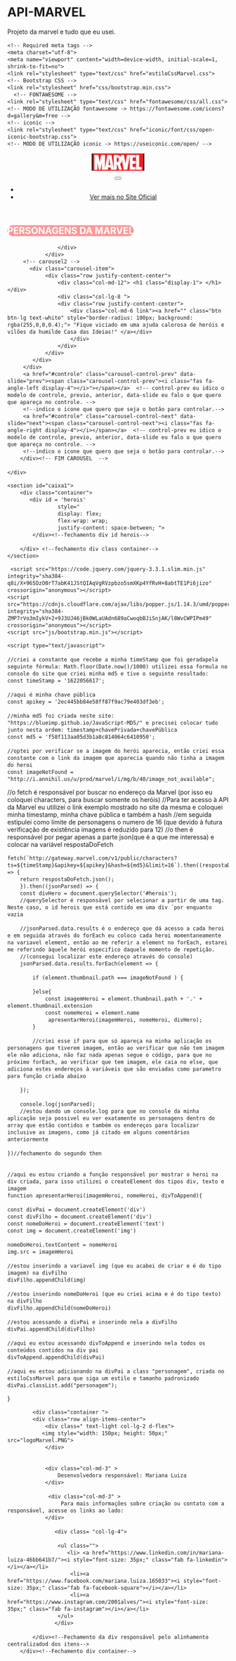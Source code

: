 # API-MARVEL
Projeto da marvel e tudo que eu usei.
<!DOCTYPE html>
<html>
<head>
	<title>Personagens Marvel</title>
    <link rel="icon" href="logoMenorMarvel.PNG">

    <!-- Required meta tags -->
    <meta charset="utf-8">
    <meta name="viewport" content="width=device-width, initial-scale=1, shrink-to-fit=no">
    <link rel="stylesheet" type="text/css" href="estiloCssMarvel.css">
    <!-- Bootstrap CSS -->
    <link rel="stylesheet" href="css/bootstrap.min.css">
	  <!-- FONTAWESOME -->
    <link rel="stylesheet" type="text/css" href="fontawesome/css/all.css">
    <!-- MODO DE UTILIZAÇÃO fontawesome -> https://fontawesome.com/icons?d=gallery&m=free -->
	<!-- iconic -->
	<link rel="stylesheet" type="text/css" href="iconic/font/css/open-iconic-bootstrap.css">
	<!-- MODO DE UTILIZAÇÃO iconic -> https://useiconic.com/open/ -->
	
</head>
<body>
<header class="fixed-top">
    <nav class="navbar navbar-expand-md">
        <div class="container">
            <div class=" text-light d-flex col align-items-center col-4"> 
            <img style="width: 120px; height: 40px;" src="logoMarvel.PNG">
            </div>
        <button class=" btn btn-outline-dark navbar-toggler text-white" data-toggle="collapse"
        data-target="#icone">
            <i class="fas fa-bars"></i>
        </button>
        <div class="collapse navbar-collapse" id="icone">
           <ul class="navbar-nav ml-auto">
                <li class="divisor d-none d-md-inline-block"></li>
                <li class="nav-items"><a href="https://www.marvel.com/characters" class="nav-link">Ver mais no Site Oficial</a></li>
            </ul>
        </div>
    </div>
    </nav>
</header>
<section id="caixa" class="d-flex">
    <div class="container align-self-center">
        <!-- INICIO CAROUSEL -->
        <div class="carousel slide" data-ride="carousel" id="controle">
            <div class="carousel-inner">
                <!-- carousel1 -->
                <div class="carousel-item active">
                    <div class="row justify-content-center">
                    <div class="col-md-12"> <h1 class="display-2"> <b style="background: rgba(255,0,0,0.4); color: white; border-radius: 40px;"> PERSONAGENS DA MARVEL </b></h1></div>
                     
                    </div>
                </div>
         <!-- carousel2 -->
           <div class="carousel-item">
                <div class="row justify-content-center">
                    <div class="col-md-12"> <h1 class="display-1"> </h1></div>
                    <div class="col-lg-8 ">
                    <div class="row justify-content-center">
                        <div class="col-md-6 link"><a href="" class="btn btn-lg text-white" style="border-radius: 100px; background: rgba(255,0,0,0.4);"> "Fique viciado em uma ajuda calorosa de heróis e vilões da humilde Casa das Ideias!" </a></div>
                        </div>
                    </div>
                </div>
            </div>
         </div>
         <a href="#controle" class="carousel-control-prev" data-slide="prev"><span class="carousel-control-prev"><i class="fas fa-angle-left display-4"></i>"></span></a>  <!-- control-prev eu idico o modelo de controle, previo, anterior, data-slide eu falo o que quero que apareça no controle. -->
         <!--indico o icone que quero que seja o botão para controlar.-->
         <a href="#controle" class="carousel-control-next" data-slide="next"><span class="carousel-control-next"><i class="fas fa-angle-right display-4"></i></span></a>  <!-- control-prev eu idico o modelo de controle, previo, anterior, data-slide eu falo o que quero que apareça no controle. -->
         <!--indico o icone que quero que seja o botão para controlar.-->
        </div><!-- FIM CAROUSEL  -->

    </div>
</section>

<!--Seção responsável por listar os personagens-->
    <section id="caixa1">
        <div class="container">
           <div id = 'herois' 
                    style="
                    display: flex;
                    flex-wrap: wrap; 
                    justify-content: space-between; ">
            </div><!--fechamento div id herois-->
            
        </div> <!--fechamento div class container-->
    </section>

<!-- JAVASCRIPT -->
     <script src="https://code.jquery.com/jquery-3.3.1.slim.min.js" integrity="sha384-q8i/X+965DzO0rT7abK41JStQIAqVgRVzpbzo5smXKp4YfRvH+8abtTE1Pi6jizo" crossorigin="anonymous"></script>
    <script src="https://cdnjs.cloudflare.com/ajax/libs/popper.js/1.14.3/umd/popper.min.js" integrity="sha384-ZMP7rVo3mIykV+2+9J3UJ46jBk0WLaUAdn689aCwoqbBJiSnjAK/l8WvCWPIPm49" crossorigin="anonymous"></script>
    <script src="js/bootstrap.min.js"></script>
   
<!----------IMPLEMENTANDO A API MARVEL---------->

    <script type="text/javascript">
    
    //criei a constante que recebe a minha timeStamp que foi geradapela seguinte fórmula: Math.floor(Date.now()/1000) utilizei essa formula no console do site que criei minha md5 e tive o seguinte resultado:
    const timeStamp = '1622056617';

    //aqui é minha chave pública
    const apikey = '2ec445bb84e58ff87f9ac79e403df3eb';

    //minha md5 foi criada neste site: "https://blueimp.github.io/JavaScript-MD5/" e precisei colocar tudo junto nesta ordem: timestamp+chavePrivada+chavePública
    const md5 = 'f58f113aa05d3b1a8c814064c6410950';

    //optei por verificar se a imagem do herói aparecia, então criei essa constante com o link da imagem que aparecia quando não tinha a imagem do heroi
    const imageNotFound = "http://i.annihil.us/u/prod/marvel/i/mg/b/40/image_not_available";

//o fetch é responsável por buscar no endereço da Marvel (por isso eu coloquei characters, para buscar somente os heróis) 
//Para ter acesso à API da Marvel eu utilizei o link exemplo mostrado no site da mesma e coloquei minha timestamp, minha chave pública e também a hash
//em seguida estipulei como limite de personagens o numero de 16 (que devido à futura verificação de existência imagens é reduzido para 12)
//o then é responsável por pegar apenas a parte json(que é a que me interessa) e colocar na variável respostaDoFetch

    fetch(`http://gateway.marvel.com/v1/public/characters?ts=${timeStamp}&apikey=${apikey}&hash=${md5}&limit=16`).then((respostaDoFetch) => {
        return respostaDoFetch.json();
        }).then((jsonParsed) => {
        const divHero = document.querySelector('#herois');
        //querySelector é responsável por selecionar a partir de uma tag. Neste caso, o id herois que está contido em uma div ´por enquanto vazia 

        //jsonParsed.data.results é o endereço que dá acesso a cada heroi e em seguida através do forEach eu coloco cada heroi momentaneamente na variavel element, então ao me referir a element no forEach, estarei me referindo àquele herói especifico daquele momento de repetição.
        //(consegui localizar este endereço através do console)
        jsonParsed.data.results.forEach(element => {

            if (element.thumbnail.path === imageNotFound ) {
                
            }else{
                const imagemHeroi = element.thumbnail.path + '.' + element.thumbnail.extension
                const nomeHeroi = element.name
                 apresentarHeroi(imagemHeroi, nomeHeroi, divHero);
            }

            //criei esse if para que só apareça na minha aplicação os personagens que tiverem imagem, então ao verificar que não tem imagem ele não adiciona, não faz nada apenas segue o código, para que no próximo forEach, ao verificar que tem imagem, ele caia no else, que adiciona estes endereços à variáveis que são enviadas como parametro para função criada abaixo

        });

        console.log(jsonParsed);
        //estou dando um console.log para que no console da minha aplicação seja possivel eu ver exatamente os personagens dentro do array que estão contidos e também os endereços para localizar inclusive as imagens, como já citado em alguns comentários anteriormente

    })//fechamento do segundo then 


    //aqui eu estou criando a função responsável por mostrar o heroi na div criada, para isso utilizei o createElement dos tipos div, texto e imagem
    function apresentarHeroi(imagemHeroi, nomeHeroi, divToAppend){

    const divPai = document.createElement('div')
    const divFilho = document.createElement('div')
    const nomeDoHeroi = document.createElement('text')
    const img = document.createElement('img')

    nomeDoHeroi.textContent = nomeHeroi
    img.src = imagemHeroi

    //estou inserindo a variavel img (que eu acabei de criar e é do tipo imagem) na divFilho
    divFilho.appendChild(img)

    //estou inserindo nomeDoHeroi (que eu criei acima e é do tipo texto) na divFilho
    divFilho.appendChild(nomeDoHeroi)

    //estou acessando a divPai e inserindo nela a divFilho
    divPai.appendChild(divFilho)

    //aqui eu estou acessando divToAppend e inserindo nela todos os conteúdos contidos na div pai
    divToAppend.appendChild(divPai)

    //aqui eu estou adicionando na divPai a class "personagem", criada no estiloCssMarvel para que siga um estilo e tamanho padronizado
    divPai.classList.add("personagem");
}



</script>

<footer>
        
            <div class="container ">
            <div class="row align-items-center">
                <div class=" text-light col-lg-2 d-flex"> 
               <img style="width: 150px; height: 50px;" src="logoMarvel.PNG">
                </div>
               

                <div class="col-md-3" >
                    Desenvolvedora responsável: Mariana Luiza
                </div>

                 <div class="col-md-3" >
                     Para mais informações sobre criação ou contato com a responsável, acesse os links ao lado:
                </div>

                   <div class= "col-lg-4">
                   
                    <ul class="">
                       <li> <a href="https://www.linkedin.com/in/mariana-luiza-46bb641b7/"><i style="font-size: 35px;" class="fab fa-linkedin"></i></a></li>
                        <li><a href="https://www.facebook.com/mariana.luiza.165033"><i style="font-size: 35px;" class="fab fa-facebook-square"></i></a></li>
                        <li><a href="https://www.instagram.com/2001alves/"><i style="font-size: 35px;" class="fab fa-instagram"></i></a></li>
                    </ul>
                   </div>
                
            </div><!--Fechamento da div responsável pelo alinhamento centralizadod dos itens-->
        </div><!--Fechamento div container-->
</footer>
	
</body>
</html>
